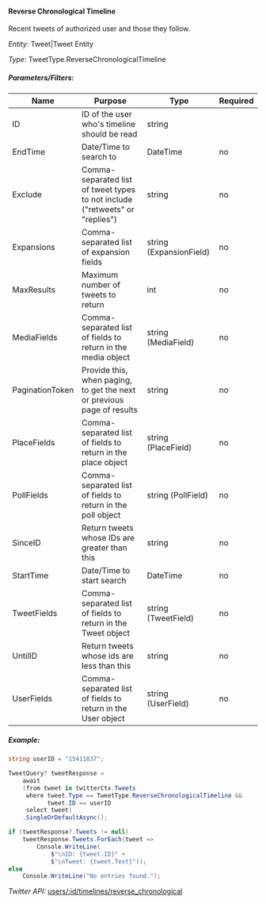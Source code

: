 #### Reverse Chronological Timeline

Recent tweets of authorized user and those they follow.

*Entity:* Tweet|Tweet Entity

*Type:* TweetType.ReverseChronologicalTimeline

##### Parameters/Filters:

| Name | Purpose | Type | Required |
|------|---------|------|----------|
| ID | ID of the user who's timeline should be read | string |
| EndTime | Date/Time to search to | DateTime | no |
| Exclude | Comma-separated list of tweet types to not include ("retweets" or "replies") | string | no |
| Expansions | Comma-separated list of expansion fields | string (ExpansionField) | no |
| MaxResults | Maximum number of tweets to return | int | no |
| MediaFields | Comma-separated list of fields to return in the media object | string (MediaField) | no |
| PaginationToken | Provide this, when paging, to get the next or previous page of results | string | no |
| PlaceFields | Comma-separated list of fields to return in the place object | string (PlaceField) | no |
| PollFields | Comma-separated list of fields to return in the poll object | string (PollField) | no |
| SinceID | Return tweets whose IDs are greater than this | string | no |
| StartTime | Date/Time to start search | DateTime | no |
| TweetFields | Comma-separated list of fields to return in the Tweet object | string (TweetField) | no |
| UntilID | Return tweets whose ids are less than this | string | no |
| UserFields | Comma-separated list of fields to return in the User object | string (UserField) | no |

##### Example:

```csharp
string userID = "15411837";

TweetQuery? tweetResponse =
	await
	(from tweet in twitterCtx.Tweets
	 where tweet.Type == TweetType.ReverseChronologicalTimeline &&
		   tweet.ID == userID
	 select tweet)
	.SingleOrDefaultAsync();

if (tweetResponse?.Tweets != null)
	tweetResponse.Tweets.ForEach(tweet =>
		Console.WriteLine(
			$"\nID: {tweet.ID}" +
			$"\nTweet: {tweet.Text}"));
else
	Console.WriteLine("No entries found.");
```

*Twitter API:* [users/:id/timelines/reverse_chronological](https://developer.twitter.com/en/docs/twitter-api/tweets/timelines/api-reference/get-users-id-reverse-chronological)